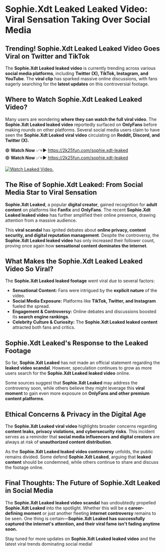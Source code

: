 # Sophie.Xdt Leaked Leaked Video: Viral Sensation Taking Over Social Media

## **Trending! Sophie.Xdt Leaked Leaked Video Goes Viral on Twitter and TikTok**
The **Sophie.Xdt Leaked leaked video** is currently trending across various **social media platforms**, including **Twitter (X), TikTok, Instagram, and YouTube**. The **viral clip** has sparked massive online discussions, with fans eagerly searching for the **latest updates** on this controversial footage.

## **Where to Watch Sophie.Xdt Leaked Leaked Video?**
Many users are wondering **where they can watch the full viral video**. The **Sophie.Xdt Leaked leaked video** reportedly surfaced on **OnlyFans** before making rounds on other platforms. Several social media users claim to have seen the **Sophie.Xdt Leaked viral video** circulating on **Reddit, Discord, and Twitter (X).**

🟢 **Watch Now** ✅=► https://2k25fun.com/sophie.xdt-leaked  
🟢 **Watch Now** ✅=► https://2k25fun.com/sophie.xdt-leaked  

[![Watch Leaked Video.](https://miro.medium.com/v2/resize:fit:828/format:webp/1*cilzJN44JGOrTw9NJCrNHA.gif "Watch Leaked Video")](https://2k25fun.com/sophie.xdt-leaked)

## **The Rise of Sophie.Xdt Leaked: From Social Media Star to Viral Sensation**
**Sophie.Xdt Leaked**, a popular **digital creator**, gained recognition for **adult content** on platforms like **Fanfix** and **OnlyFans**. The recent **Sophie.Xdt Leaked leaked video** has further amplified their online presence, drawing attention from a massive audience.

This **viral scandal** has ignited debates about **online privacy, content security, and digital reputation management**. Despite the controversy, the **Sophie.Xdt Leaked leaked video** has only increased their follower count, proving once again how **sensational content dominates the internet**.

## **What Makes the Sophie.Xdt Leaked Leaked Video So Viral?**
The **Sophie.Xdt Leaked leaked footage** went viral due to several factors:
- **Sensational Content:** Fans were intrigued by the **explicit nature** of the video.
- **Social Media Exposure:** Platforms like **TikTok, Twitter, and Instagram** fueled the spread.
- **Engagement & Controversy:** Online debates and discussions boosted its **search engine rankings**.
- **Celebrity Culture & Curiosity:** The **Sophie.Xdt Leaked leaked content** attracted both fans and critics.

## **Sophie.Xdt Leaked's Response to the Leaked Footage**
So far, **Sophie.Xdt Leaked** has not made an official statement regarding the **leaked video scandal**. However, speculation continues to grow as more users search for the **Sophie.Xdt Leaked leaked video** online.

Some sources suggest that **Sophie.Xdt Leaked** may address the controversy soon, while others believe they might leverage this **viral moment** to gain even more exposure on **OnlyFans and other premium content platforms**.

## **Ethical Concerns & Privacy in the Digital Age**
The **Sophie.Xdt Leaked viral video** highlights broader concerns regarding **content leaks, privacy violations, and cybersecurity risks**. This incident serves as a reminder that **social media influencers and digital creators** are always at risk of **unauthorized content distribution**.

As the **Sophie.Xdt Leaked leaked video controversy** unfolds, the public remains divided. Some defend **Sophie.Xdt Leaked**, arguing that **leaked content** should be condemned, while others continue to share and discuss the footage online.

## **Final Thoughts: The Future of Sophie.Xdt Leaked in Social Media**
The **Sophie.Xdt Leaked leaked video scandal** has undoubtedly propelled **Sophie.Xdt Leaked** into the spotlight. Whether this will be a **career-defining moment** or just another fleeting **internet controversy** remains to be seen. One thing is certain—**Sophie.Xdt Leaked has successfully captured the internet's attention, and their viral fame isn't fading anytime soon.**

Stay tuned for more updates on **Sophie.Xdt Leaked leaked video** and the latest viral trends dominating social media!